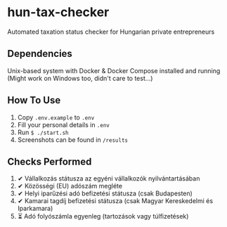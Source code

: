 # hun-tax-checker
Automated taxation status checker for Hungarian private entrepreneurs

## Dependencies
Unix-based system with Docker & Docker Compose installed and running
(Might work on Windows too, didn't care to test...)

## How To Use
1. Copy `.env.example` to `.env`
2. Fill your personal details in `.env`
3. Run `$ ./start.sh`
4. Screenshots can be found in `/results`

## Checks Performed
1. ✔ Vállalkozás státusza az egyéni vállalkozók nyilvántartásában
2. ✔ Közösségi (EU) adószám megléte
3. ✔ Helyi iparűzési adó befizetési státusza (csak Budapesten)
4. ✔ Kamarai tagdíj befizetési státusza (csak Magyar Kereskedelmi és Iparkamara)
5. ⏳ Adó folyószámla egyenleg (tartozások vagy túlfizetések)
